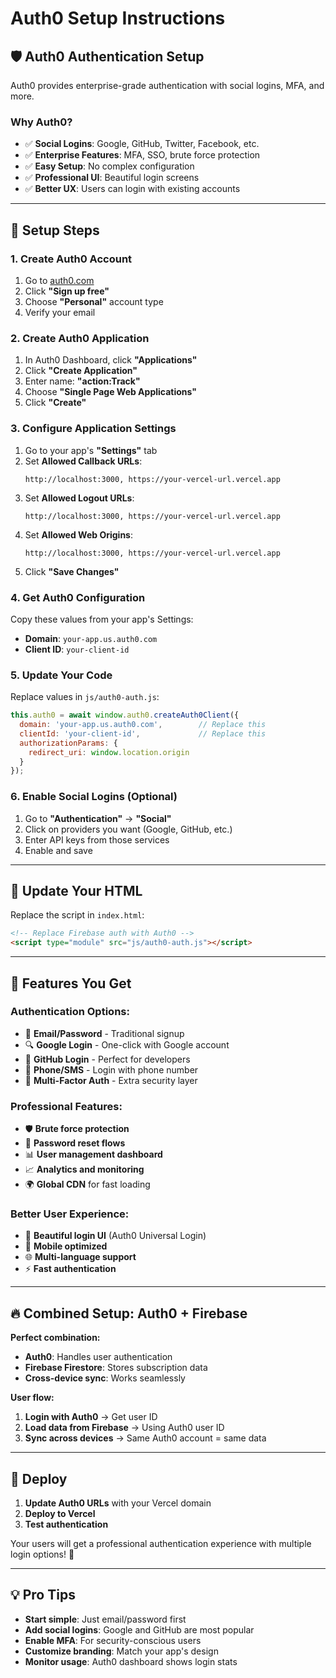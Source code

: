 # Auth0 Setup Instructions

## 🛡️ Auth0 Authentication Setup

Auth0 provides enterprise-grade authentication with social logins, MFA, and more.

### **Why Auth0?**
- ✅ **Social Logins**: Google, GitHub, Twitter, Facebook, etc.
- ✅ **Enterprise Features**: MFA, SSO, brute force protection
- ✅ **Easy Setup**: No complex configuration
- ✅ **Professional UI**: Beautiful login screens
- ✅ **Better UX**: Users can login with existing accounts

---

## 🚀 **Setup Steps**

### **1. Create Auth0 Account**
1. Go to [auth0.com](https://auth0.com/)
2. Click **"Sign up free"**
3. Choose **"Personal"** account type
4. Verify your email

### **2. Create Auth0 Application**
1. In Auth0 Dashboard, click **"Applications"**
2. Click **"Create Application"**
3. Enter name: **"action:Track"**
4. Choose **"Single Page Web Applications"**
5. Click **"Create"**

### **3. Configure Application Settings**
1. Go to your app's **"Settings"** tab
2. Set **Allowed Callback URLs**:
   ```
   http://localhost:3000, https://your-vercel-url.vercel.app
   ```
3. Set **Allowed Logout URLs**:
   ```
   http://localhost:3000, https://your-vercel-url.vercel.app
   ```
4. Set **Allowed Web Origins**:
   ```
   http://localhost:3000, https://your-vercel-url.vercel.app
   ```
5. Click **"Save Changes"**

### **4. Get Auth0 Configuration**
Copy these values from your app's Settings:
- **Domain**: `your-app.us.auth0.com`
- **Client ID**: `your-client-id`

### **5. Update Your Code**
Replace values in `js/auth0-auth.js`:

```javascript
this.auth0 = await window.auth0.createAuth0Client({
  domain: 'your-app.us.auth0.com',        // Replace this
  clientId: 'your-client-id',             // Replace this
  authorizationParams: {
    redirect_uri: window.location.origin
  }
});
```

### **6. Enable Social Logins (Optional)**
1. Go to **"Authentication"** → **"Social"**
2. Click on providers you want (Google, GitHub, etc.)
3. Enter API keys from those services
4. Enable and save

---

## 📂 **Update Your HTML**

Replace the script in `index.html`:

```html
<!-- Replace Firebase auth with Auth0 -->
<script type="module" src="js/auth0-auth.js"></script>
```

---

## 🎯 **Features You Get**

### **Authentication Options:**
- 📧 **Email/Password** - Traditional signup
- 🔍 **Google Login** - One-click with Google account
- 🐙 **GitHub Login** - Perfect for developers
- 📱 **Phone/SMS** - Login with phone number
- 🔐 **Multi-Factor Auth** - Extra security layer

### **Professional Features:**
- 🛡️ **Brute force protection**
- 🔄 **Password reset flows**
- 📊 **User management dashboard**
- 📈 **Analytics and monitoring**
- 🌍 **Global CDN** for fast loading

### **Better User Experience:**
- 🎨 **Beautiful login UI** (Auth0 Universal Login)
- 📱 **Mobile optimized**
- 🌐 **Multi-language support**
- ⚡ **Fast authentication**

---

## 🔥 **Combined Setup: Auth0 + Firebase**

**Perfect combination:**
- **Auth0**: Handles user authentication
- **Firebase Firestore**: Stores subscription data
- **Cross-device sync**: Works seamlessly

**User flow:**
1. **Login with Auth0** → Get user ID
2. **Load data from Firebase** → Using Auth0 user ID
3. **Sync across devices** → Same Auth0 account = same data

---

## 🚀 **Deploy**

1. **Update Auth0 URLs** with your Vercel domain
2. **Deploy to Vercel**
3. **Test authentication**

Your users will get a professional authentication experience with multiple login options! 🎉

---

## 💡 **Pro Tips**

- **Start simple**: Just email/password first
- **Add social logins**: Google and GitHub are most popular
- **Enable MFA**: For security-conscious users
- **Customize branding**: Match your app's design
- **Monitor usage**: Auth0 dashboard shows login stats